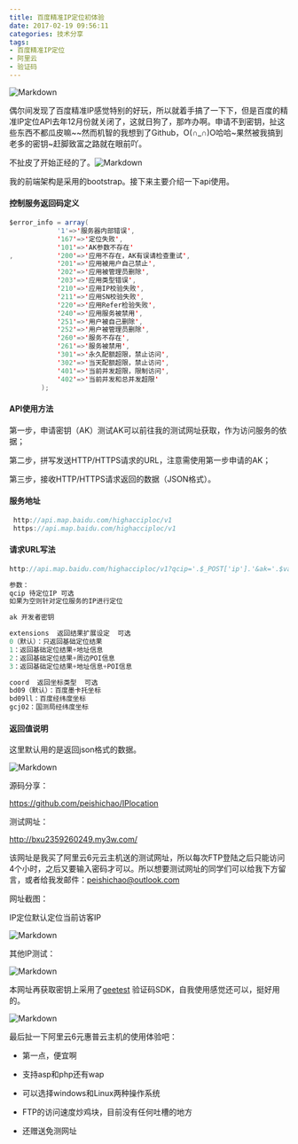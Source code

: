 ```yaml
---
title: 百度精准IP定位初体验
date: 2017-02-19 09:56:11
categories: 技术分享
tags:
- 百度精准IP定位
- 阿里云
- 验证码
---
```


![Markdown](http://p1.bpimg.com/1949/982108932ce365a8.png)

<!--more-->

偶尔间发现了百度精准IP感觉特别的好玩，所以就着手搞了一下下，但是百度的精准IP定位API去年12月份就关闭了，这就日狗了，那咋办啊。申请不到密钥，扯这些东西不都瓜皮嘛~~然而机智的我想到了Github，O(∩_∩)O哈哈~果然被我搞到老多的密钥~赶脚致富之路就在眼前吖。

不扯皮了开始正经的了。![Markdown](http://p1.bpimg.com/1949/14304ddf69c09672.gif)

我的前端架构是采用的bootstrap。接下来主要介绍一下api使用。

#### 控制服务返回码定义

```java
$error_info = array(
            '1'=>'服务器内部错误',
            '167'=>'定位失败',
            '101'=>'AK参数不存在'
,           '200'=>'应用不存在，AK有误请检查重试',
            '201'=>'应用被用户自己禁止',
            '202'=>'应用被管理员删除',
            '203'=>'应用类型错误',
            '210'=>'应用IP校验失败',
            '211'=>'应用SN校验失败',
            '220'=>'应用Refer检验失败',
            '240'=>'应用服务被禁用',
            '251'=>'用户被自己删除',
            '252'=>'用户被管理员删除',
            '260'=>'服务不存在',
            '261'=>'服务被禁用',
            '301'=>'永久配额超限，禁止访问',
            '302'=>'当天配额超限，禁止访问',
            '401'=>'当前并发超限，限制访问',
            '402'=>'当前并发和总并发超限'
        );
```

#### API使用方法

第一步，申请密钥（AK）测试AK可以前往我的测试网址获取，作为访问服务的依据；

第二步，拼写发送HTTP/HTTPS请求的URL，注意需使用第一步申请的AK；

第三步，接收HTTP/HTTPS请求返回的数据（JSON格式）。

#### 服务地址

```java
 http://api.map.baidu.com/highacciploc/v1
 https://api.map.baidu.com/highacciploc/v1
```

#### 请求URL写法

```java
http://api.map.baidu.com/highacciploc/v1?qcip='.$_POST['ip'].'&ak='.$value.'&qterm=pc&extensions=1&coord=bd09ll&extensions=3
```

```java
参数：
qcip 待定位IP 可选 
如果为空则针对定位服务的IP进行定位

ak 开发者密钥

extensions  返回结果扩展设定  可选 
0（默认）：只返回基础定位结果
1：返回基础定位结果+地址信息
2：返回基础定位结果+周边POI信息
3：返回基础定位结果+地址信息+POI信息

coord  返回坐标类型  可选 
bd09（默认）：百度墨卡托坐标
bd09ll：百度经纬度坐标
gcj02：国测局经纬度坐标
```

#### 返回值说明

这里默认用的是返回json格式的数据。

![Markdown](http://p1.bpimg.com/1949/20b4c26bb4b098b5.png)

源码分享：

https://github.com/peishichao/IPlocation

测试网址：

http://bxu2359260249.my3w.com/

该网址是我买了阿里云6元云主机送的测试网址，所以每次FTP登陆之后只能访问4个小时，之后又要输入密码才可以。所以想要测试网址的同学们可以给我下方留言，或者给我发邮件：peishichao@outlook.com

网址截图：

IP定位默认定位当前访客IP

![Markdown](http://i1.piimg.com/1949/18ba19210ddad088.png)

其他IP测试：

![Markdown](http://i1.piimg.com/1949/74fd0ff5be0241c1.png)

本网址再获取密钥上采用了[geetest](http://www.geetest.com/) 验证码SDK，自我使用感觉还可以，挺好用的。

![Markdown](http://i1.piimg.com/1949/59c08c05fe00e0d4.png)

最后扯一下阿里云6元惠普云主机的使用体验吧：

- 第一点，便宜啊

- 支持asp和php还有wap

- 可以选择windows和Linux两种操作系统

- FTP的访问速度炒鸡块，目前没有任何吐槽的地方

- 还赠送免测网址

  ​